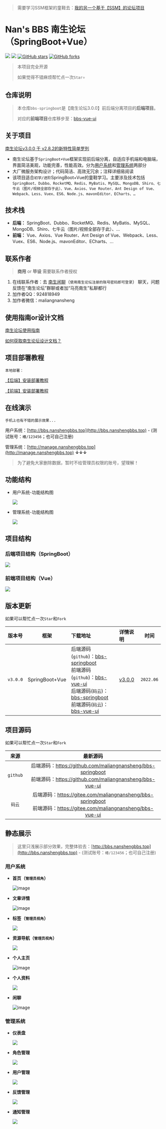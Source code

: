 > 需要学习SSM框架的童鞋去：[我的另一个基于【SSM】的论坛项目](https://github.com/maliangnansheng/bbs-ssm)

# Nan's BBS 南生论坛（SpringBoot+Vue）

[![](https://img.shields.io/badge/Author-马亮南生-orange.svg)](http://blog.nanshengbbs.top/)
[![](https://img.shields.io/badge/version-3.0.0-brightgreen.svg)](https://github.com/maliangnansheng/bbs-springboot)
[![GitHub stars](https://img.shields.io/github/stars/maliangnansheng/bbs-springboot.svg?style=social&label=Stars)](https://github.com/maliangnansheng/bbs-springboot)
[![GitHub forks](https://img.shields.io/github/forks/maliangnansheng/bbs-springboot.svg?style=social&label=Fork)](https://github.com/maliangnansheng/bbs-springboot)

> 本项目完全开源
>
> 如果觉得不错麻烦帮忙点一次`Star⭐️`

## 仓库说明

> 本仓库`bbs-springboot`是【南生论坛3.0.0】前后端分离项目的**后端项目**。
> 
> 对应的**前端项目**仓库移步至：[bbs-vue-ui](https://github.com/maliangnansheng/bbs-vue-ui)

## 关于项目

[南生论坛v3.0.0 于 v2.8.2的新特性简单罗列](http://bbs.nanshengbbs.top/detail/40)
- 南生论坛基于`SpringBoot+Vue`框架实现前后端分离，自适应手机端和电脑端，界面简洁美观，功能完善，性能高效。分为[用户系统](http://bbs.nanshengbbs.top)和[管理系统](http://manage.nanshengbbs.top)两部分
- 大厂微服务架构设计；代码简洁、高效无冗余；注释详细易阅读
- 该项目适合`初学/进阶`SpringBoot+Vue的童鞋学习。主要涉及技术包括`SpringBoot、Dubbo、RocketMQ、Redis、MyBatis、MySQL、MongoDB、Shiro、七牛云（图片/视频全部存于此）、Vue、Axios、Vue Router、Ant Design of Vue、Webpack、Less、Vuex、ES6、Node.js、mavonEditor、ECharts、…`  

## 技术栈

- **后端：**
  SpringBoot、Dubbo、RocketMQ、Redis、MyBatis、MySQL、MongoDB、Shiro、七牛云（图片/视频全部存于此）、...
- **前端：**
  Vue、Axios、Vue Router、Ant Design of Vue、Webpack、Less、Vuex、ES6、Node.js、mavonEditor、ECharts、...

## 联系作者
> **商用** or **毕设** 需要联系作者授权
1. 在线联系作者：去 [南生闲聊](http://chat.nanshengbbs.top/)（`使用南生论坛注册的账号密码即可登录`） 聊天，问题反馈在“南生论坛”群聊或者加“马亮南生”私聊都行
2. 加作者QQ：924818949
3. 加作者微信：maliangnansheng

## 使用指南or设计文档
[南生论坛使用指南](https://www.bilibili.com/video/BV1he4y1C7rk?share_source=copy_web&vd_source=1f88041e3a02d90ecf98d311908d3d8b)

[如何获取南生论坛设计文档？](http://bbs.nanshengbbs.top/detail/76)

## 项目部署教程

`本地部署：`

[【后端】安装部署教程](http://bbs.nanshengbbs.top/detail/44)

[【前端】安装部署教程](http://bbs.nanshengbbs.top/detail/45)

## 在线演示

`手机上也有不错的展示效果...`

用户系统：[http://bbs.nanshengbbs.top](http://bbs.nanshengbbs.top) - (测试账号：`椿/123456`；也可自己注册)

管理系统：[http://manage.nanshengbbs.top](http://manage.nanshengbbs.top)    **↓↓↓**

> 为了避免大家删除数据，暂时不给管理员权限的账号，望理解！

## 功能结构

- 用户系统-功能结构图

  ![](http://76.nanshengbbs.top/%E5%8D%97%E7%94%9F%E8%AE%BA%E5%9D%9B%E5%8A%9F%E8%83%BD%E7%BB%93%E6%9E%84%E5%9B%BE.png)


- 管理系统-功能结构图

  ![](http://76.nanshengbbs.top/%E5%8D%97%E7%94%9F%E8%BF%90%E8%90%A5%E5%8A%9F%E8%83%BD%E7%BB%93%E6%9E%84%E5%9B%BE2.png)

## 项目结构

### 后端项目结构（SpringBoot）

![](http://76.nanshengbbs.top/ns-bbs-springboot.png)

### 前端项目结构（Vue）

![](http://76.nanshengbbs.top/ns-bbs-vue.png)

## 版本更新

如果可以帮忙点一次`Star`和`Fork`

|  版本号  | 框架           | 下载地址                                                     | 详情说明                                       |   时间    |
| :------: | -------------- | :----------------------------------------------------------- | :--------------------------------------------- | :-------: |
| `v3.0.0` | SpringBoot+Vue | 后端源码(`github`)：[bbs-springboot](https://github.com/maliangnansheng/bbs-springboot)<br/>前端源码(`github`)：[bbs-vue-ui](https://github.com/maliangnansheng/bbs-vue-ui)<br/>后端源码(`码云`)：[bbs-springboot](https://gitee.com/maliangnansheng/bbs-springboot)<br/>前端源码(`码云`)：[bbs-vue-ui](https://gitee.com/maliangnansheng/bbs-vue-ui) | [v3.0.0](http://bbs.nanshengbbs.top/detail/40) | `2022.06` |

## 项目源码

如果可以帮忙点一次`Star`和`Fork`

|   来源   |                           最新源码                           |
| :------: | :----------------------------------------------------------: |
| `github` | 后端源码：<https://github.com/maliangnansheng/bbs-springboot><br>前端源码：<https://github.com/maliangnansheng/bbs-vue-ui> |
|  `码云`  | 后端源码：<https://gitee.com/maliangnansheng/bbs-springboot><br/>前端源码：<https://gitee.com/maliangnansheng/bbs-vue-ui> |

## 静态展示
> 这里只浅展示部分效果，完整体验去：[http://bbs.nanshengbbs.top](http://bbs.nanshengbbs.top) - (测试账号：`椿/123456`；也可自己注册)

### 用户系统

- **首页（`管理员视角`）**

  ![image](http://76.nanshengbbs.top/ns-bbs-home-admin3.png)

- **文章详情**

  ![image](http://76.nanshengbbs.top/ns-bbs-article.png)

- **标签（`管理员视角`）**

  ![](http://76.nanshengbbs.top/ns-bbs-label.png)
 
- **资源导航（`管理员视角`）**

  ![](http://76.nanshengbbs.top/ns-bbs-resource.png)

- **个人主页**

  ![image](http://76.nanshengbbs.top/ns-bbs-homepage.png)

- **个人资料**

  ![](http://76.nanshengbbs.top/ns-bbs-personalinfo.png)

- **闲聊**

  ![image](http://76.nanshengbbs.top/ns-chat.png)


### 管理系统

- **仪表盘**

  ![](http://76.nanshengbbs.top/ns-manage-dashboard1.png)

- **角色管理**

  ![](http://76.nanshengbbs.top/ns-manage-role.png)

- **用户管理**

  ![](http://76.nanshengbbs.top/ns-manage-user.png)

- **反馈管理**

  ![](http://76.nanshengbbs.top/ns-manage-feedback.png)

- **通知管理**

  ![](http://76.nanshengbbs.top/ns-manage-notify.png)

